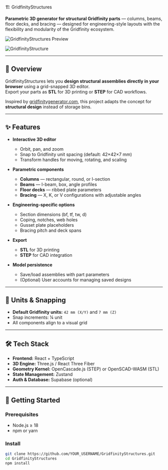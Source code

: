 🏗️ GridfinityStructures

**Parametric 3D generator for structural Gridfinity parts** — columns, beams, floor decks, and bracing — designed for engineering-style layouts with the flexibility and modularity of the Gridfinity ecosystem.

![GridfinityStructures Preview](docs/images/preview.png)  

![GridfinityStructure](https://yieldingdata.github.io/GridfinityStructure/)

---

## 📖 Overview

GridfinityStructures lets you **design structural assemblies directly in your browser** using a grid-snapped 3D editor.  
Export your parts as **STL** for 3D printing or **STEP** for CAD workflows.

Inspired by [gridfinitygenerator.com](https://gridfinitygenerator.com/en), this project adapts the concept for **structural design** instead of storage bins.

---

## ✨ Features

- **Interactive 3D editor**
  - Orbit, pan, and zoom
  - Snap to Gridfinity unit spacing (default: 42×42×7 mm)
  - Transform handles for moving, rotating, and scaling

- **Parametric components**
  - **Columns** — rectangular, round, or I-section
  - **Beams** — I-beam, box, angle profiles
  - **Floor decks** — ribbed plate parameters
  - **Bracing** — X, K, or V configurations with adjustable angles

- **Engineering-specific options**
  - Section dimensions (bf, tf, tw, d)
  - Coping, notches, web holes
  - Gusset plate placeholders
  - Bracing pitch and deck spans

- **Export**
  - **STL** for 3D printing
  - **STEP** for CAD integration

- **Model persistence**
  - Save/load assemblies with part parameters
  - (Optional) User accounts for managing saved designs

---

## 📐 Units & Snapping

- **Default Gridfinity units:** `42 mm (X/Y)` and `7 mm (Z)`
- Snap increments: ¼ unit
- All components align to a visual grid

---

## 🛠 Tech Stack

- **Frontend:** React + TypeScript
- **3D Engine:** Three.js / React Three Fiber
- **Geometry Kernel:** OpenCascade.js (STEP) or OpenSCAD-WASM (STL)
- **State Management:** Zustand
- **Auth & Database:** Supabase (optional)

---

## 🚀 Getting Started

### Prerequisites
- Node.js ≥ 18
- npm or yarn

### Install
```bash
git clone https://github.com/YOUR_USERNAME/GridfinityStructures.git
cd GridfinityStructures
npm install

